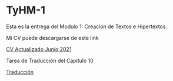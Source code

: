 # TyHM-1
Esta es la entrega del Modulo 1:  Creación de Textos e Hipertextos. 

<p>
  
Mi CV puede descargarse de este link
  
<p>
    
<a href="https://github.com/MariaCle/TyHM-1/blob/main/CV.pdf">CV Actualizado Junio 2021</a>
    
<p>
      
Tarea de Traducción del Capitulo 10 
      
<p>
        
<a href="https://github.com/MariaCle/TyHM-1/blob/main/Traduccion_capitulo_10_CLEMENT_pdf.pdf">Traducción</a>
